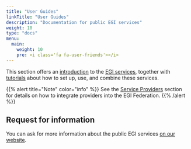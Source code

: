 ```yaml
---
title: "User Guides"
linkTitle: "User Guides"
description: "Documentation for public EGI services"
weight: 10
type: "docs"
menu:
  main:
    weight: 10
    pre: <i class='fa fa-user-friends'></i>
---
```


This section offers an [introduction](getting-started) to the
[EGI services](https://www.egi.eu/services/), together with
[tutorials](tutorials) about how to set up, use, and combine these services.

{{% alert title="Note" color="info" %}} See the [Service Providers](../providers)
section for details on how to integrate providers into the EGI Federation.
{{% /alert %}}

## Request for information

You can ask for more information about the public EGI services
[on our website](https://www.egi.eu/more-information).

